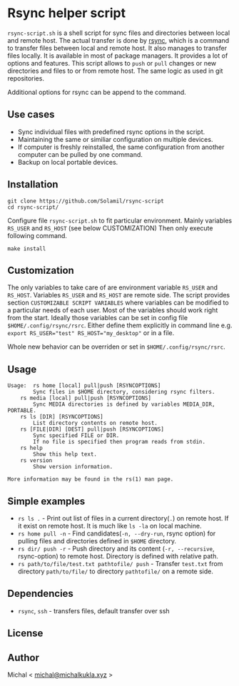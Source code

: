 # Rsync helper script

`rsync-script.sh` is a shell script for sync files and directories between local and remote host.
The actual transfer is done by [rsync](https://github.com/WayneD/rsync), which is a command to transfer files between local and remote host. It also manages to transfer files locally.
It is available in most of package managers.
It provides a lot of options and features.
This script allows to `push` or `pull` changes or new directories and files to or from remote host.
The same logic as used in git repositories.

Additional options for rsync can be append to the command. 

## Use cases

 - Sync individual files with predefined rsync options in the script.
 - Maintaining the same or similiar configuration on multiple devices.
 - If computer is freshly reinstalled, the same configuration from another computer can be pulled by one command.
 - Backup on local portable devices.

## Installation

```
git clone https://github.com/Solamil/rsync-script
cd rsync-script/
```

Configure file `rsync-script.sh` to fit particular environment. Mainly variables `RS_USER` and `RS_HOST`  (see below CUSTOMIZATION)
Then only execute following command.

```
make install
```

## Customization 

The only variables to take care of are environment variable `RS_USER` and `RS_HOST`.
Variables `RS_USER` and `RS_HOST` are remote side.
The script provides section `CUSTOMIZABLE SCRIPT VARIABLES` where variables can be modified to a particular needs of each user.
Most of the variables should work right from the start.
Ideally those variables can be set in config file `$HOME/.config/rsync/rsrc`.
Either define them explicitly in command line e.g. `export RS_USER="test" RS_HOST="my_desktop"` or in a file.  

Whole new behavior can be overriden or set in `$HOME/.config/rsync/rsrc`.
## Usage

```
Usage: 	rs home [local] pull|push [RSYNCOPTIONS]
		Sync files in $HOME directory, considering rsync filters.
	rs media [local] pull|push [RSYNCOPTIONS]
		Sync MEDIA directories is defined by variables MEDIA_DIR, PORTABLE.
	rs ls [DIR] [RSYNCOPTIONS]
		List directory contents on remote host.
	rs [FILE|DIR] [DEST] pull|push [RSYNCOPTIONS]
		Sync specified FILE or DIR.
		If no file is specified then program reads from stdin.
	rs help
		Show this help text.
	rs version
		Show version information.
		
More information may be found in the rs(1) man page.
```

## Simple examples

 - `rs ls .` - Print out list of files in a current directory(`.`) on remote host. If it exist on remote host. It is much like `ls -la` on local machine.
 - `rs home pull -n` - Find candidates(`-n, --dry-run`, rsync option) for pulling files and directories defined in `$HOME` directory.
 - `rs dir/ push -r` - Push directory and its content (`-r, --recursive`, rsync-option) to remote host. Directory is defined with relative path.
 - `rs path/to/file/test.txt pathtofile/ push` - Transfer `test.txt` from directory `path/to/file/` to directory `pathtofile/` on a remote side.

## Dependencies

 - `rsync`, `ssh` - transfers files, default transfer over ssh

## License


## Author

Michal < michal@michalkukla.xyz >
